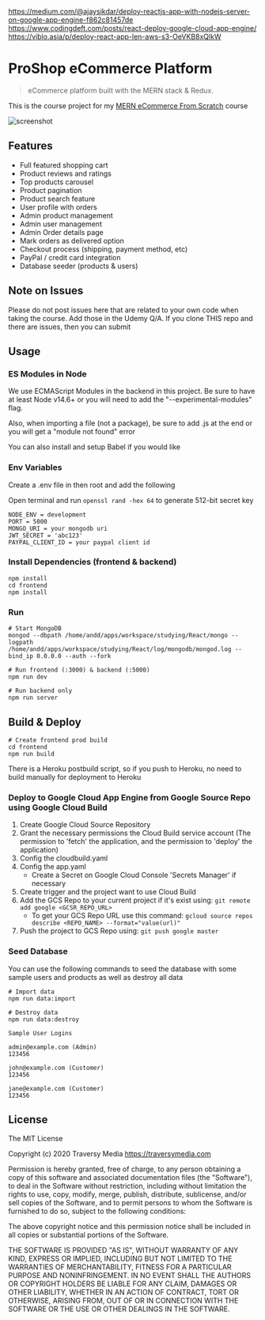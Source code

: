 https://medium.com/@ajaysikdar/deploy-reactjs-app-with-nodejs-server-on-google-app-engine-f862c81457de
https://www.codingdeft.com/posts/react-deploy-google-cloud-app-engine/
https://viblo.asia/p/deploy-react-app-len-aws-s3-OeVKB8xQlkW

# ProShop eCommerce Platform

> eCommerce platform built with the MERN stack & Redux.

This is the course project for my [MERN eCommerce From Scratch](https://www.udemy.com/course/mern-ecommerce) course

![screenshot](https://github.com/bradtraversy/proshop_mern/blob/master/uploads/Screen%20Shot%202020-09-29%20at%205.50.52%20PM.png)

## Features

- Full featured shopping cart
- Product reviews and ratings
- Top products carousel
- Product pagination
- Product search feature
- User profile with orders
- Admin product management
- Admin user management
- Admin Order details page
- Mark orders as delivered option
- Checkout process (shipping, payment method, etc)
- PayPal / credit card integration
- Database seeder (products & users)

## Note on Issues
Please do not post issues here that are related to your own code when taking the course. Add those in the Udemy Q/A. If you clone THIS repo and there are issues, then you can submit

## Usage

### ES Modules in Node

We use ECMAScript Modules in the backend in this project. Be sure to have at least Node v14.6+ or you will need to add the "--experimental-modules" flag.

Also, when importing a file (not a package), be sure to add .js at the end or you will get a "module not found" error

You can also install and setup Babel if you would like

### Env Variables

Create a .env file in then root and add the following

Open terminal and run `openssl rand -hex 64` to generate 512-bit secret key 

```
NODE_ENV = development
PORT = 5000
MONGO_URI = your mongodb uri
JWT_SECRET = 'abc123'
PAYPAL_CLIENT_ID = your paypal client id
```

### Install Dependencies (frontend & backend)

```
npm install
cd frontend
npm install
```

### Run

```
# Start MongoDB
mongod --dbpath /home/andd/apps/workspace/studying/React/mongo --logpath /home/andd/apps/workspace/studying/React/log/mongodb/mongod.log --bind_ip 0.0.0.0 --auth --fork

# Run frontend (:3000) & backend (:5000)
npm run dev

# Run backend only
npm run server
```

## Build & Deploy

```
# Create frontend prod build
cd frontend
npm run build
```

There is a Heroku postbuild script, so if you push to Heroku, no need to build manually for deployment to Heroku
 
### Deploy to Google Cloud App Engine from Google Source Repo using Google Cloud Build
1. Create Google Cloud Source Repository
2. Grant the necessary permissions the Cloud Build service account (The permission to 'fetch' the application, and the permission to 'deploy' the application)
3. Config the cloudbuild.yaml
4. Config the app.yaml
   - Create a Secret on Google Cloud Console 'Secrets Manager' if necessary
5. Create trigger and the project want to use Cloud Build
6. Add the GCS Repo to your current project if it's exist using: `git remote add google <GCSR_REPO_URL>`
   - To get your GCS Repo URL use this command: `gcloud source repos describe <REPO_NAME> --format="value(url)"`
7. Push the project to GCS Repo using: `git push google master`

### Seed Database

You can use the following commands to seed the database with some sample users and products as well as destroy all data

```
# Import data
npm run data:import

# Destroy data
npm run data:destroy
```

```
Sample User Logins

admin@example.com (Admin)
123456

john@example.com (Customer)
123456

jane@example.com (Customer)
123456
```


## License

The MIT License

Copyright (c) 2020 Traversy Media https://traversymedia.com

Permission is hereby granted, free of charge, to any person obtaining a copy
of this software and associated documentation files (the "Software"), to deal
in the Software without restriction, including without limitation the rights
to use, copy, modify, merge, publish, distribute, sublicense, and/or sell
copies of the Software, and to permit persons to whom the Software is
furnished to do so, subject to the following conditions:

The above copyright notice and this permission notice shall be included in
all copies or substantial portions of the Software.

THE SOFTWARE IS PROVIDED "AS IS", WITHOUT WARRANTY OF ANY KIND, EXPRESS OR
IMPLIED, INCLUDING BUT NOT LIMITED TO THE WARRANTIES OF MERCHANTABILITY,
FITNESS FOR A PARTICULAR PURPOSE AND NONINFRINGEMENT. IN NO EVENT SHALL THE
AUTHORS OR COPYRIGHT HOLDERS BE LIABLE FOR ANY CLAIM, DAMAGES OR OTHER
LIABILITY, WHETHER IN AN ACTION OF CONTRACT, TORT OR OTHERWISE, ARISING FROM,
OUT OF OR IN CONNECTION WITH THE SOFTWARE OR THE USE OR OTHER DEALINGS IN
THE SOFTWARE.
